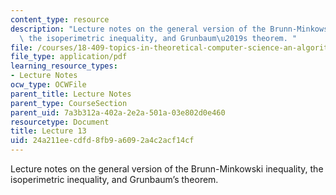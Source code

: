 ```yaml
---
content_type: resource
description: "Lecture notes on the general version of the Brunn-Minkowski inequality,\
  \ the isoperimetric inequality, and Grunbaum\u2019s theorem. "
file: /courses/18-409-topics-in-theoretical-computer-science-an-algorithmists-toolkit-fall-2009/24a211eecdfd8fb9a6092a4c2acf14cf_MIT18_409F09_scribe13.pdf
file_type: application/pdf
learning_resource_types:
- Lecture Notes
ocw_type: OCWFile
parent_title: Lecture Notes
parent_type: CourseSection
parent_uid: 7a3b312a-402a-2e2a-501a-03e802d0e460
resourcetype: Document
title: Lecture 13
uid: 24a211ee-cdfd-8fb9-a609-2a4c2acf14cf
---
```

Lecture notes on the general version of the Brunn-Minkowski inequality, the isoperimetric inequality, and Grunbaum’s theorem. 

